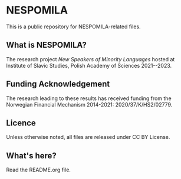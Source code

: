 # NESPOMILA

This is a public repository for NESPOMILA-related files.


## What is NESPOMILA?

The research project _New Speakers of Minority Languages_ hosted at Institute of Slavic Studies, Polish Academy of Sciences 2021--2023.


## Funding Acknowledgement

The research leading to these results has received funding from the Norwegian Financial Mechanism 2014-2021: 2020/37/K/HS2/02779.


## Licence

Unless otherwise noted, all files are released under CC BY License. 


## What's here?

Read the README.org file.
